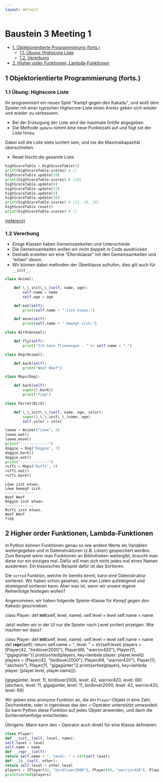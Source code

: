 ```yaml
---
layout: default
---
```


Baustein 3 Meeting 1
====================

* [1\. Objektorientierte Programmierung (forts.)](#sec-1)
    * [1.1. Übung: Highscore Liste](#sec-1-1)
    * [1.2. Vererbung](#sec-1-2)
* [2\. Higher order Funktionen, Lambda-Funktionen](#sec-2)


1 Objektorientierte Programmierung (forts.)
-------------------------------------------

### 1.1 Übung: Highscore Liste

Ihr programmiert ein neues Spiel "Kampf gegen den Kakadu", und wollt dem Spieler mit einer typischen Highscore-Liste einen Anreiz geben sich wieder und wieder zu verbessern.

* Bei der Erzeugung der Liste wird die maximale Größe angegeben
* Die Methode `update` nimmt eine neue Punktezahl auf und fügt sie der Liste hinzu.

Dabei soll die Liste stets sortiert sein, und nie die Maximalkapazität überschreiten.

* Reset löscht die gesamte Liste.

```python
highScoreTable = HighScoreTable(3)
print(highScoreTable.scores) # []
highScoreTable.update(10)
print(highScoreTable.scores) # [10]
highScoreTable.update(8)
highScoreTable.update(12)
highScoreTable.update(5)
highScoreTable.update(10)
print(highScoreTable.scores) # [12, 10, 10]
highScoreTable.reset()
print(highScoreTable.scores) # []
```

[(referenz)](https://www.codewars.com/kata/5962bbea6878a381ed000036)

### 1.2 Vererbung

* Einige Klassen haben Gemeinsamkeiten und Unterschiede
* Die Gemeinsamkeiten wollen wir nicht doppelt in Code ausdrücken
* Deshalb erstellen wir eine “Elternklasse” mit den Gemeinsamkeiten und “erben” davon.
* Wir können dabei methoden der Überklasse aufrufen, dies gilt auch für `__init__`.

```python
class Animal:

    def \_\_init\_\_(self, name, age):
        self.name = name
        self.age = age

    def eat(self):
        print(self.name + " isst etwas.")

    def move(self):
        print(self.name + " bewegt sich.")

class Bird(Animal):

    def fly(self):
        print("Ich kann flieeeegen - " \+ self.name + ".")

class Dog(Animal):

    def bark(self):
        print("Woof Woof")

class Mops(Dog):

    def bark(self):
        super().bark()
        print("fiep")

class Parrot(Bird):

    def \_\_init\_\_(self, name, age, color):
        super().\_\_init\_\_(name, age)
        self.color = color

loewe = Animal("Löwe", 5)
loewe.eat()
loewe.move()
print("-------------")
doggie = Dog("Doggie", 7)
doggie.bark()
doggie.eat()
print("-------------")
ruffi = Mops("Ruffi", 3)
ruffi.eat()
ruffi.bark()
```
```
Löwe isst etwas.
Löwe bewegt sich.
-------------
Woof Woof
Doggie isst etwas.
-------------
Ruffi isst etwas.
Woof Woof
fiep
```

2 Higher order Funktionen, Lambda-Funktionen
--------------------------------------------

In Python können Funktionen genau so wie andere Werte als Variablen weitergegeben und in Datenstrukturen (z.B. Listen) gespeichert werden. Zum Beispiel wenn man Funktionen an Bibliotheken weitergibt, braucht man diese nur ein einziges mal. Dafür will man sich nicht jedes mal einen Namen ausdenken. Ein klassisches Beispiel dafür ist das Sortieren.

Die `sorted` Funktion, welche ihr bereits kennt, kann eine Datenstruktur sortieren. Wir haben schon gesehen, wie man Listen aufsteigend und absteigend sortieren kann. Aber was ist, wenn wir unsere eigene Reihenfolge festlegen wollen?

Angenommen, wir haben folgende Spieler-Klasse für _Kampf gegen den Kakadu_ geschrieben.

class Player:
def __init__(self, level, name):
self.level = level
self.name = name

Jetzt wollen wir in der UI nur die Spieler nach Level sortiert anzeigen. Wie machen wir dass?

class Player:
def __init__(self, level, name):
self.level = level
self.name = name
def __repr__(self):
return self.name + ", level: " + str(self.level)
players = [Player(42, "birdlover2000"), Player(69, "warrior420"), Player(11, "gigagünter")]
print(sorted(players, key=lambda player: player.level))
players = [Player(42, "birdlover2000"), Player(69, "warrior420"),  Player(11, "abchero"), Player(11, "gigagünter")]
print(sorted(players, key=lambda player: [player.level, player.name]))

[gigagünter, level: 11, birdlover2000, level: 42, warrior420, level: 69]
[abchero, level: 11, gigagünter, level: 11, birdlover2000, level: 42, warrior420, level: 69]

Wir geben eine anonyme Funktion an, die ein `Player`-Objekt in eine Zahl, Zeichenkette, oder in irgendwas das den `<`-Operator unterstützt umwandelt. So kann Python diese Funktion auf jedes Objekt anwenden, und dann die Sortierreihenfolge entscheiden.

Übrigens: Mann kann den `<` Operator auch direkt für eine Klasse definieren:

```python
class Player:
def __init__(self, level, name):
self.level = level
self.name = name
def __repr__(self):
return self.name + ", level: " + str(self.level)
def __lt__(self, other):
return self.level < other.level
players = [Player(42, "birdlover2000"), Player(69, "warrior420"), Player(11, "gigagünter")]
print(sorted(players)
```